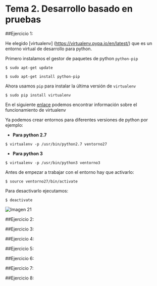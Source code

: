 # Tema 2. Desarrollo basado en pruebas

##Ejercicio 1:

He elegido [virtualenv] (https://virtualenv.pypa.io/en/latest/) que es un entorno virtual de desarrollo para python.

Primero instalamos el gestor de paquetes de python ``python-pip``

``$ sudo apt-get update``

``$ sudo apt-get install python-pip``

Ahora usamos ``pip`` para instalar la última versión de ``virtualenv``

``$ sudo pip install virtualenv``

En el siguiente [enlace](http://docs.python-guide.org/en/latest/dev/virtualenvs/) podemos encontrar información sobre el funcionamiento de virtualenv 

Ya podemos crear entornos para diferentes versiones de python por ejemplo:

* **Para python 2.7**

``$ virtualenv -p /usr/bin/python2.7 ventorno27``

* **Para python 3**

``$ virtualenv -p /usr/bin/python3 ventorno3``

Antes de empezar a trabajar con el entorno hay que activarlo:

``$ source ventorno27/bin/activate``

Para desactivarlo ejecutamos:

``$ deactivate``

![Imagen 21](http://i1210.photobucket.com/albums/cc420/mj4ever001/cap1tema2.png)











##Ejercicio 2:


##Ejercicio 3:


##Ejercicio 4:


##Ejercicio 5:


##Ejercicio 6:


##Ejercicio 7:


##Ejercicio 8:

